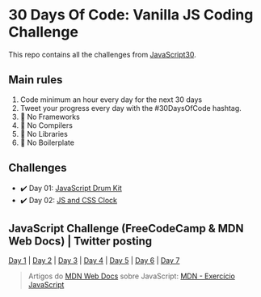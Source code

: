# 30 Days Of Code: Vanilla JS Coding Challenge

This repo contains all the challenges from [JavaScript30](https://javascript30.com/).

## Main rules

1. Code minimum an hour every day for the next 30 days
2. Tweet your progress every day with the #30DaysOfCode hashtag.
3. :no_entry_sign: No Frameworks
4. :no_entry_sign: No Compilers
5. :no_entry_sign: No Libraries
6. :no_entry_sign: No Boilerplate

## Challenges

- :heavy_check_mark: Day 01: [JavaScript Drum Kit](https://github.com/Kianelc/javaScript30/tree/master/01%20-%20JavaScript%20Drum%20Kit)
- :heavy_check_mark: Day 02: [JS and CSS Clock](https://github.com/Kianelc/javaScript30/tree/master/02%20-%20JS%20and%20CSS%20Clock)


## JavaScript Challenge (FreeCodeCamp & MDN Web Docs) | Twitter posting

 [Day 1](https://twitter.com/kianelc/status/1272715249813258240) | [Day 2](https://twitter.com/kianelc/status/1273080691580862464) | [Day 3](https://twitter.com/kianelc/status/1273442637987577857) | [Day 4](https://twitter.com/kianelc/status/1273819302970437632) | [Day 5](https://twitter.com/kianelc/status/1274171527701856256) | [Day 6](https://twitter.com/kianelc/status/1275256009804648448) | [Day 7](https://twitter.com/kianelc/status/1275616413982613504)


> Artigos do [MDN Web Docs](https://developer.mozilla.org/pt-BR/) sobre JavaScript: [MDN - Exercício JavaScript](https://github.com/Kianelc/javaScript30/tree/master/MDN%20-%20Exerc%C3%ADcio%20JavaScript)
